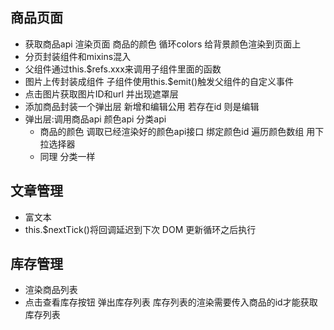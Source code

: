 ## 商品页面
+ 获取商品api 渲染页面  商品的颜色 循环colors 给背景颜色渲染到页面上
+ 分页封装组件和mixins混入 
+ 父组件通过this.$refs.xxx来调用子组件里面的函数
+ 图片上传封装成组件 子组件使用this.$emit()触发父组件的自定义事件
+ 点击图片获取图片ID和url 并出现遮罩层
+ 添加商品封装一个弹出层 新增和编辑公用 若存在id 则是编辑
+ 弹出层:调用商品api 颜色api 分类api 
  + 商品的颜色 调取已经渲染好的颜色api接口 绑定颜色id 遍历颜色数组 用下拉选择器
  + 同理 分类一样
## 文章管理
+ 富文本
+ this.$nextTick()将回调延迟到下次 DOM 更新循环之后执行 
## 库存管理
+ 渲染商品列表
+ 点击查看库存按钮  弹出库存列表 库存列表的渲染需要传入商品的id才能获取库存列表